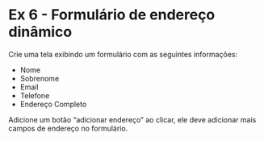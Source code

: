 # Ex 6 - Formulário de endereço dinâmico

Crie uma tela exibindo um formulário com as seguintes informações:

- Nome
- Sobrenome
- Email
- Telefone
- Endereço Completo

Adicione um botão “adicionar endereço” ao clicar, ele deve adicionar mais campos de endereço no formulário.